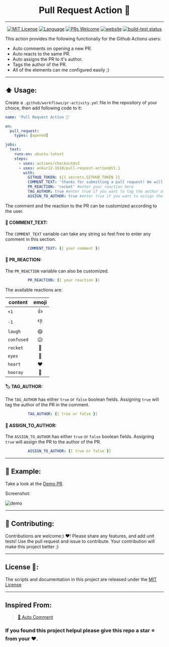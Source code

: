 <h1 align="center">Pull Request Action 🚀</h1>

---

<p align="center">
  <a href="/wow-actions/auto-comment/blob/master/LICENSE"><img alt="MIT License" src="https://img.shields.io/github/license/ankur12-1610/pull-request-action?style=flat-square"></a>
  <a href="https://www.typescriptlang.org" rel="nofollow"><img alt="Language" src="https://img.shields.io/badge/language-TypeScript-blue.svg?style=flat-square"></a>
  <a href="https://github.com/ankur12-1610/pull-request-action/pulls"><img alt="PRs Welcome" src="https://img.shields.io/badge/PRs-Welcome-brightgreen.svg?style=flat-square" ></a>
  <a href="https://github.com/marketplace/actions/pr-activity-action" rel="nofollow"><img alt="website" src="https://img.shields.io/static/v1?label=&labelColor=505050&message=Marketplace&color=0076D6&style=flat-square&logo=google-chrome&logoColor=0076D6" ></a>  <a href="https://github.com/ankur12-1610/pull-request-action/actions?query=workflow%3Abuild-test"><img alt="build-test status" src="https://github.com/actions/setup-node/workflows/build-test/badge.svg"></a>
</p>

This action provides the following functionaliy for the Github Actions users:

- Auto comments on opening a new PR.
- Auto reacts to the same PR.
- Auto assigns the PR to it's author.
- Tags the author of the PR.
- All of the elements can me configured easily ;)

---

## :arrow_up: Usage:
Create a `.github/workflows/pr-activity.yml` file in the repository of your choice, then add following code to it:
```yaml
name: 'Pull Request Action 🚀'

on: 
  pull_request:
    types: [opened]

jobs:
  test:
    runs-on: ubuntu-latest
    steps:
      - uses: actions/checkout@v2
      - uses: ankur12-1610/pull-request-action@V1.1
        with:
          GITHUB_TOKEN: ${{ secrets.GITHUB_TOKEN }}
          COMMENT_TEXT: 'thanks for submitting a pull request! We will try to review it as soon as we can :)'  #enter your custom comment in the content variable
          PR_REACTION: 'rocket' #enter your reaction here
          TAG_AUTHOR: true #enter true if you want to tag the author of the pull request
          ASSIGN_TO_AUTHOR: true #enter true if you want to assign the pull request to the author of the pull request
```
The comment and the reaction to the PR can be customized according to the user.

####  💬 COMMENT_TEXT:
The `COMMENT_TEXT` variable can take any string so feel free to enter any comment in this section.
```yaml
          COMMENT_TEXT: {{ your comment }}
```

#### 🚀 PR_REACTION:
The `PR_REACTION` variable can also be customized.
```yaml
          PR_REACTION: {{ your reaction }}
```
The available reactions are:

| content    | emoji |
| ---------- | :-----: |
| `+1`       | 👍    |
| `-1`       | 👎    |
| `laugh`    | 😄    |
| `confused` | 😕    |
| `rocket`   | 🚀    |
| `eyes`     | 👀    |
| `heart`    | ❤️    |
| `hooray`   | 🎉    |

#### 🏷️ TAG_AUTHOR:
The `TAG_AUTHOR` has either `true` or `false` boolean fields. Assigning `true` will tag the author of the PR in the comment.
```yaml
          TAG_AUTHOR: {{ true or false }}
```

#### 🏁 ASSIGN_TO_AUTHOR:
The `ASSIGN_TO_AUTHOR` has either `true` or `false` boolean fields. Assigning `true` will assign the PR to the author of the PR.
```yaml
          ASSIGN_TO_AUTHOR: {{ true or false }}
```

---

## 🍠 Example:
Take a look at the [Demo PR](https://github.com/ankur12-1610/pull-request-action/pull/10).
<p>Screenshot:</p>

![demo](https://user-images.githubusercontent.com/76884959/147635312-88be8a7d-9c9d-4129-8dd3-858397b7faaa.png)

---

## 🤝 Contributing:
Contributions are welcome:) :hearts:! Please share any features, and add unit tests! Use the pull request and issue to contribute. Your contribution will make this project better ;)

---

##  License 🔖:

The scripts and documentation in this project are released under the [MIT License](LICENSE)

---

## Inspired From:

> [:speech_balloon: Auto Comment](https://github.com/wow-actions/auto-comment)

### If you found this project helpul please give this repo a **star** ⭐ from your ♥.
